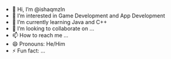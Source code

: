 - 👋 Hi, I’m @ishaqmzln
- 👀 I’m interested in Game Development and App Development
- 🌱 I’m currently learning Java and C++
- 💞️ I’m looking to collaborate on ...
- 📫 How to reach me ...
- 😄 Pronouns: He/Him
- ⚡ Fun fact: ...

<!---
ishaqmzln/ishaqmzln is a ✨ special ✨ repository because its `README.md` (this file) appears on your GitHub profile.
You can click the Preview link to take a look at your changes.
--->
